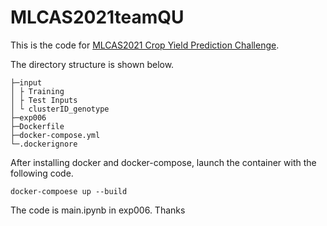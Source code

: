 # MLCAS2021teamQU

This is the code for [MLCAS2021 Crop Yield Prediction Challenge](https://eval.ai/web/challenges/challenge-page/1251/overview).

The directory structure is shown below.
```
├─input
│ ├ Training
│ ├ Test Inputs
│ └ clusterID_genotype
├─exp006
├─Dockerfile
├─docker-compose.yml
└─.dockerignore
```

After installing docker and docker-compose, launch the container with the following code.

```
docker-compoese up --build
```

The code is main.ipynb in exp006.
Thanks

